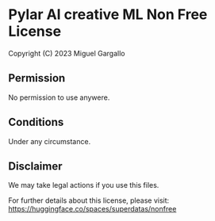 # Pylar AI creative ML Non Free License

Copyright (C) 2023 Miguel Gargallo

## Permission

No permission to use anywere.

## Conditions

Under any circumstance.

## Disclaimer

We may take legal actions if you use this files.

For further details about this license, please visit: https://huggingface.co/spaces/superdatas/nonfree